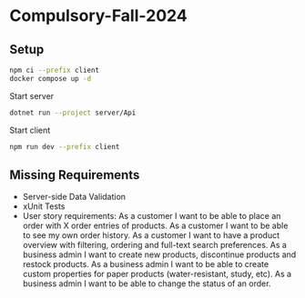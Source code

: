 # Compulsory-Fall-2024
## Setup

```sh
npm ci --prefix client
docker compose up -d
```

Start server

```sh
dotnet run --project server/Api
```

Start client

```sh
npm run dev --prefix client
```



## Missing Requirements
- Server-side Data Validation
- xUnit Tests
- User story requirements:
    As a customer I want to be able to place an order with X order entries of products.
    As a customer I want to be able to see my own order history.
    As a customer I want to have a product overview with filtering, ordering and full-text search preferences.
    As a business admin I want to create new products, discontinue products and restock products.
    As a business admin I want to be able to create custom properties for paper products (water-resistant, study, etc).
    As a business admin I want to be able to change the status of an order.

